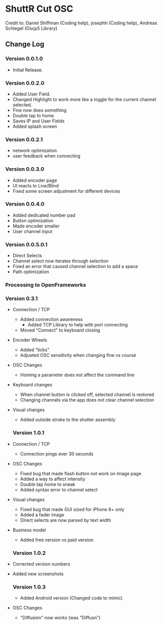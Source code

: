# ShuttR Cut OSC
  Credit to: Daniel Shiffman (Coding help), josephh (Coding help), Andreas Schlegel (Oscp5 Library)
 
 ## Change Log

### Version 0.0.1.0
 -  Initial Release.

### Version 0.0.2.0   
 -  Added User Field.
 -  Changed Highlight to work more like a toggle for the current channel selected.
 -  Fine now does something
 -  Double tap to home
 -  Saves IP and User Fields
 -  Added splash screen

### Version 0.0.2.1
-   network optimization
-   user feedback when connecting

### Version 0.0.3.0

-   Added encoder page
-   UI reacts to Live/Blind
-   Fixed some screen adjustment for different devices

### Version 0.0.4.0

-   Added dedicated number pad
-   Button optimization
-   Made encoder smaller
-   User channel input

### Version 0.0.5.0.1
-   Direct Selects
-   Channel select now iterates through selection
-   Fixed an error that caused channel selection to add a space
-   Path optimization

### Processing to OpenFrameworks
 
 ### Version 0.3.1
 - Connection / TCP
    -  Added connection awareness
        -   Added TCP Library to help with port connecting
    - Moved "Connect" to keyboard closing
-   Encoder Wheels
    -   Added "ticks"
    -   Adjusted OSC sensitivity when changing fine vs course
-   OSC Changes
    -   Homing a parameter does not affect the command line
-   Keyboard changes
    -   When channel button is clicked off, selected channel is restored
    -   Changing channels via the app does not clear channel selection
-   Visual changes
    -   Added outside stroke to the shutter assembly
    
    ### Version 1.0.1
- Connection / TCP
    -   Connection pings ever 30 seconds
-   OSC Changes
    -   Fixed bug that made flash button not work on Image page
    -   Added a way to affect intensity
    -   Double tap home to sneak
    -   Added syntax error to channel select
-   Visual changes
    -   Fixed bug that made GUI sized for iPhone 8+ only
    -   Added a fader image
    -   Direct selects are now parsed by text width
-   Business model
    -   Added free version vs paid version
 
    ### Version 1.0.2
-   Corrected version numbers
-   Added new screenshots

    ### Version 1.0.3
    -   Added Android version (Changed code to mimic)
-   OSC Changes
    -   "Diffusion" now works (was "Diffusn")
